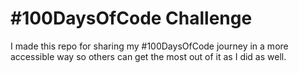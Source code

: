 # #100DaysOfCode Challenge

I made this repo for sharing my #100DaysOfCode journey in a more accessible way
so others can get the most out of it as I did as well.
